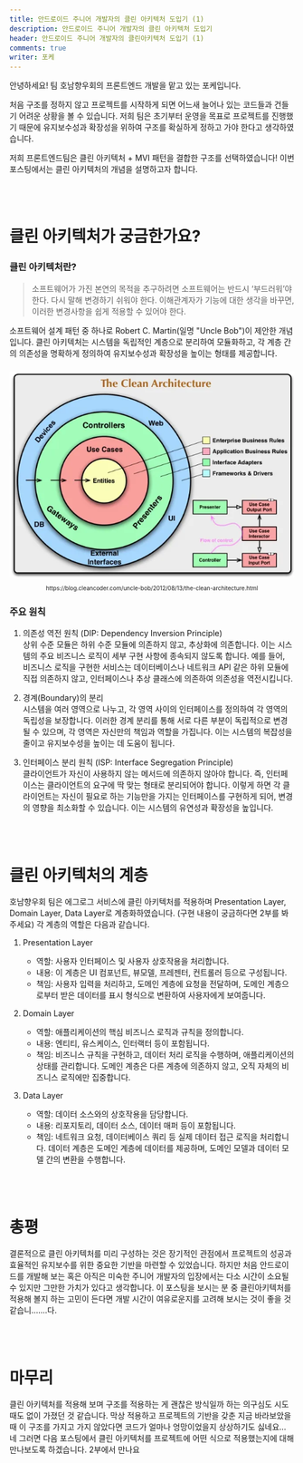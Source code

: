 ```yaml
---
title: 안드로이드 주니어 개발자의 클린 아키텍처 도입기 (1)
description: 안드로이드 주니어 개발자의 클린 아키텍처 도입기
header: 안드로이드 주니어 개발자의 클린아키텍처 도입기 (1)
comments: true
writer: 포케
---
```


안녕하세요! 팀 호남향우회의 프론트엔드 개발을 맡고 있는 포케입니다.

처음 구조를 정하지 않고 프로젝트를 시작하게 되면 어느새 늘어나 있는 코드들과 건들기 어려운 상황을 볼 수 있습니다. 저희 팀은 초기부터 운영을 목표로 프로젝트를 진행했기 때문에 유지보수성과 확장성을 위하여 구조를 확실하게 정하고 가야 한다고 생각하였습니다.

저희 프론트엔드팀은 클린 아키텍처 + MVI 패턴을 결합한 구조를 선택하였습니다! 이번 포스팅에서는 클린 아키텍처의 개념을 설명하고자 합니다.

<br> <br>

# 클린 아키텍처가 궁금한가요?

### 클린 아키텍처란?

> 소프트웨어가 가진 본연의 목적을 추구하려면 소프트웨어는 반드시 ‘부드러워’야 한다. 다시 말해 변경하기 쉬워야 한다. 이해관계자가 기능에 대한 생각을 바꾸면, 이러한 변경사항을 쉽게 적용할 수 있어야 한다.

소프트웨어 설계 패턴 중 하나로 Robert C. Martin(일명 "Uncle Bob")이 제안한 개념입니다. 클린 아키텍처는 시스템을 독립적인 계층으로 분리하여 모듈화하고, 각 계층 간의 의존성을 명확하게 정의하여 유지보수성과 확장성을 높이는 형태를 제공합니다.

###

<div style="text-align: center;">
  <img src="../img/post/0707/cleanArchitecture.png" alt="clean architecture" />
  <p style="font-size: 10px;">https://blog.cleancoder.com/uncle-bob/2012/08/13/the-clean-architecture.html</p>
</div>

### 주요 원칙

1. 의존성 역전 원칙 (DIP: Dependency Inversion Principle)
   <br>
   상위 수준 모듈은 하위 수준 모듈에 의존하지 않고, 추상화에 의존합니다. 이는 시스템의 주요 비즈니스 로직이 세부 구현 사항에 종속되지 않도록 합니다. 예를 들어, 비즈니스 로직을 구현한 서비스는 데이터베이스나 네트워크 API 같은 하위 모듈에 직접 의존하지 않고, 인터페이스나 추상 클래스에 의존하여 의존성을 역전시킵니다.

2. 경계(Boundary)의 분리
   <br>
   시스템을 여러 영역으로 나누고, 각 영역 사이의 인터페이스를 정의하여 각 영역의 독립성을 보장합니다. 이러한 경계 분리를 통해 서로 다른 부분이 독립적으로 변경될 수 있으며, 각 영역은 자신만의 책임과 역할을 가집니다. 이는 시스템의 복잡성을 줄이고 유지보수성을 높이는 데 도움이 됩니다.

3. 인터페이스 분리 원칙 (ISP: Interface Segregation Principle)
   <br>
   클라이언트가 자신이 사용하지 않는 메서드에 의존하지 않아야 합니다. 즉, 인터페이스는 클라이언트의 요구에 딱 맞는 형태로 분리되어야 합니다. 이렇게 하면 각 클라이언트는 자신이 필요로 하는 기능만을 가지는 인터페이스를 구현하게 되어, 변경의 영향을 최소화할 수 있습니다. 이는 시스템의 유연성과 확장성을 높입니다.

<br> <br>

# 클린 아키텍처의 계층

호남향우회 팀은 에그로그 서비스에 클린 아키텍처를 적용하며 Presentation Layer, Domain Layer, Data Layer로 계층화하였습니다. (구현 내용이 궁금하다면 2부를 봐주세요) 각 계층의 역할은 다음과 같습니다.

1. Presentation Layer

   - 역할: 사용자 인터페이스 및 사용자 상호작용을 처리합니다.
   - 내용: 이 계층은 UI 컴포넌트, 뷰모델, 프레젠터, 컨트롤러 등으로 구성됩니다.
   - 책임: 사용자 입력을 처리하고, 도메인 계층에 요청을 전달하며, 도메인 계층으로부터 받은 데이터를 표시 형식으로 변환하여 사용자에게 보여줍니다.

2. Domain Layer
   - 역할: 애플리케이션의 핵심 비즈니스 로직과 규칙을 정의합니다.
   - 내용: 엔티티, 유스케이스, 인터랙터 등이 포함됩니다.
   - 책임: 비즈니스 규칙을 구현하고, 데이터 처리 로직을 수행하며, 애플리케이션의 상태를 관리합니다. 도메인 계층은 다른 계층에 의존하지 않고, 오직 자체의 비즈니스 로직에만 집중합니다.
3. Data Layer
   - 역할: 데이터 소스와의 상호작용을 담당합니다.
   - 내용: 리포지토리, 데이터 소스, 데이터 매퍼 등이 포함됩니다.
   - 책임: 네트워크 요청, 데이터베이스 쿼리 등 실제 데이터 접근 로직을 처리합니다. 데이터 계층은 도메인 계층에 데이터를 제공하며, 도메인 모델과 데이터 모델 간의 변환을 수행합니다.

<br> <br>

# 총평

결론적으로 클린 아키텍처를 미리 구성하는 것은 장기적인 관점에서 프로젝트의 성공과 효율적인 유지보수를 위한 중요한 기반을 마련할 수 있었습니다. 하지만 처음 안드로이드를 개발해 보는 혹은 아직은 미숙한 주니어 개발자의 입장에서는 다소 시간이 소요될 수 있지만 그만한 가치가 있다고 생각합니다. 이 포스팅을 보시는 분 중 클린아키텍처를 적용해 볼지 하는 고민이 든다면 개발 시간이 여유로운지를 고려해 보시는 것이 좋을 것 같습니.......다.

<br> <br>

# 마무리

클린 아키텍처를 적용해 보며 구조를 적용하는 게 괜찮은 방식일까 하는 의구심도 시도 때도 없이 가졌던 것 같습니다. 막상 적용하고 프로젝트의 기반을 갖춘 지금 바라보았을 때 이 구조를 가지고 가지 않았다면 코드가 얼마나 엉망이었을지 상상하기도 싫네요... 네 그러면 다음 포스팅에서 클린 아키텍처를 프로젝트에 어떤 식으로 적용했는지에 대해 만나보도록 하겠습니다. 2부에서 만나요
